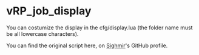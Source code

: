 # vRP_job_display
You can costumize the display in the cfg/display.lua (the folder name must be all lowercase characters).

You can find the original script here, on [Sighmir](https://github.com/Sighmir/FiveM-Scripts/tree/master/vrp/vrp_job_display)'s GitHub profile.
